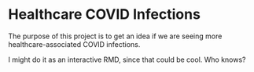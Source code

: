 # Healthcare COVID Infections

The purpose of this project is to get an idea if we are seeing more healthcare-associated COVID infections.

I might do it as an interactive RMD, since that could be cool. Who knows?
